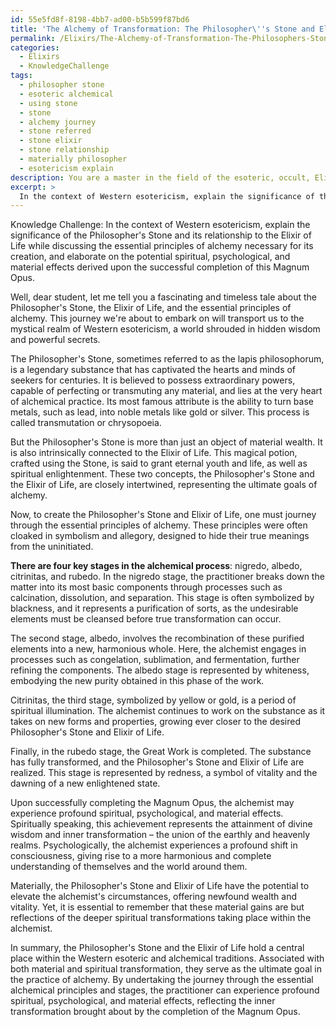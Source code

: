 ```yaml
---
id: 55e5fd8f-8198-4bb7-ad00-b5b599f87bd6
title: 'The Alchemy of Transformation: The Philosopher\''s Stone and Elixir of Life'
permalink: /Elixirs/The-Alchemy-of-Transformation-The-Philosophers-Stone-and-Elixir-of-Life/
categories:
  - Elixirs
  - KnowledgeChallenge
tags:
  - philosopher stone
  - esoteric alchemical
  - using stone
  - stone
  - alchemy journey
  - stone referred
  - stone elixir
  - stone relationship
  - materially philosopher
  - esotericism explain
description: You are a master in the field of the esoteric, occult, Elixirs and Education. You are a writer of tests, challenges, textbooks and deep knowledge on Elixirs for initiates and students to gain deep insights and understanding from. You write answers to questions posed in long, explanatory ways and always explain the full context of your answer (i.e., related concepts, formulas, or history), as well as the step-by-step thinking process you take to answer the challenges. Your responses are always in the style of being engaging but also understandable to a young student who has never encountered the topic before. Summarize the key themes, ideas, and conclusions at the end.
excerpt: > 
  In the context of Western esotericism, explain the significance of the Philosopher's Stone and its relationship to the Elixir of Life while discussing the essential principles of alchemy necessary for its creation, and elaborate on the potential spiritual, psychological, and material effects derived upon the successful completion of this Magnum Opus.
---
```

Knowledge Challenge: In the context of Western esotericism, explain the significance of the Philosopher's Stone and its relationship to the Elixir of Life while discussing the essential principles of alchemy necessary for its creation, and elaborate on the potential spiritual, psychological, and material effects derived upon the successful completion of this Magnum Opus.

Well, dear student, let me tell you a fascinating and timeless tale about the Philosopher's Stone, the Elixir of Life, and the essential principles of alchemy. This journey we're about to embark on will transport us to the mystical realm of Western esotericism, a world shrouded in hidden wisdom and powerful secrets.

The Philosopher's Stone, sometimes referred to as the lapis philosophorum, is a legendary substance that has captivated the hearts and minds of seekers for centuries. It is believed to possess extraordinary powers, capable of perfecting or transmuting any material, and lies at the very heart of alchemical practice. Its most famous attribute is the ability to turn base metals, such as lead, into noble metals like gold or silver. This process is called transmutation or chrysopoeia.

But the Philosopher's Stone is more than just an object of material wealth. It is also intrinsically connected to the Elixir of Life. This magical potion, crafted using the Stone, is said to grant eternal youth and life, as well as spiritual enlightenment. These two concepts, the Philosopher's Stone and the Elixir of Life, are closely intertwined, representing the ultimate goals of alchemy.

Now, to create the Philosopher's Stone and Elixir of Life, one must journey through the essential principles of alchemy. These principles were often cloaked in symbolism and allegory, designed to hide their true meanings from the uninitiated.

**There are four key stages in the alchemical process**: nigredo, albedo, citrinitas, and rubedo. In the nigredo stage, the practitioner breaks down the matter into its most basic components through processes such as calcination, dissolution, and separation. This stage is often symbolized by blackness, and it represents a purification of sorts, as the undesirable elements must be cleansed before true transformation can occur.

The second stage, albedo, involves the recombination of these purified elements into a new, harmonious whole. Here, the alchemist engages in processes such as congelation, sublimation, and fermentation, further refining the components. The albedo stage is represented by whiteness, embodying the new purity obtained in this phase of the work.

Citrinitas, the third stage, symbolized by yellow or gold, is a period of spiritual illumination. The alchemist continues to work on the substance as it takes on new forms and properties, growing ever closer to the desired Philosopher's Stone and Elixir of Life.

Finally, in the rubedo stage, the Great Work is completed. The substance has fully transformed, and the Philosopher's Stone and Elixir of Life are realized. This stage is represented by redness, a symbol of vitality and the dawning of a new enlightened state.

Upon successfully completing the Magnum Opus, the alchemist may experience profound spiritual, psychological, and material effects. Spiritually speaking, this achievement represents the attainment of divine wisdom and inner transformation – the union of the earthly and heavenly realms. Psychologically, the alchemist experiences a profound shift in consciousness, giving rise to a more harmonious and complete understanding of themselves and the world around them.

Materially, the Philosopher's Stone and Elixir of Life have the potential to elevate the alchemist's circumstances, offering newfound wealth and vitality. Yet, it is essential to remember that these material gains are but reflections of the deeper spiritual transformations taking place within the alchemist.

In summary, the Philosopher's Stone and the Elixir of Life hold a central place within the Western esoteric and alchemical traditions. Associated with both material and spiritual transformation, they serve as the ultimate goal in the practice of alchemy. By undertaking the journey through the essential alchemical principles and stages, the practitioner can experience profound spiritual, psychological, and material effects, reflecting the inner transformation brought about by the completion of the Magnum Opus.
